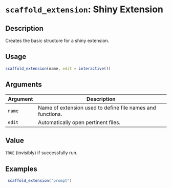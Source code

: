 # `scaffold_extension`: Shiny Extension

## Description


 Creates the basic structure for a shiny extension.


## Usage

```r
scaffold_extension(name, edit = interactive())
```


## Arguments

Argument      |Description
------------- |----------------
```name```     |     Name of extension used to define file names and functions.
```edit```     |     Automatically open pertinent files.

## Value


 `TRUE` (invisibly) if successfully run.


## Examples

```r 
 scaffold_extension("prompt") 
 
 ``` 

